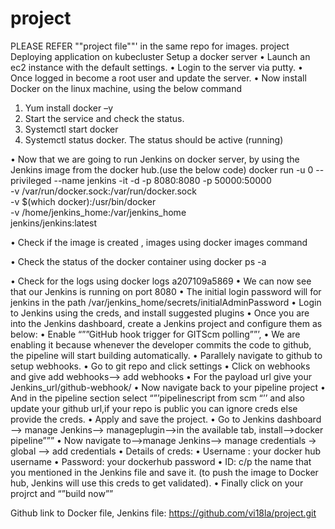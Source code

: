 # project
PLEASE REFER ""project file""' in the same repo for images.
project
Deploying application on kubecluster
Setup a docker server
•	Launch an ec2 instance with the default settings.
•	Login to the server via putty.
•	Once logged in become a root user and update the server.
•	Now install Docker on the linux machine, using the below command
1.	Yum install docker –y
2.	Start the service and check the status.
3.	Systemctl start docker
4.	Systemctl status docker.
The status should be active (running)
 
•	Now that we are going to run Jenkins on docker server, by using the Jenkins image from the docker hub.(use the below code)
docker run -u 0 --privileged --name jenkins -it -d -p 8080:8080 -p 50000:50000\
-v /var/run/docker.sock:/var/run/docker.sock \
-v  $(which docker):/usr/bin/docker \
-v /home/jenkins_home:/var/jenkins_home \
jenkins/jenkins:latest
 
•	Check if the image is created , images using docker images command
 
•	Check the status of the docker container using docker ps -a
 
•	Check for the logs using docker logs a207109a5869
•	We can now see that our Jenkins is running on port 8080
•	The initial login password will for jenkins in the path /var/jenkins_home/secrets/initialAdminPassword
•	Login to Jenkins using the creds, and install suggested plugins
•	Once you are into the Jenkins dashboard, create a Jenkins project and configure them as below:
•	Enable “””GitHub hook trigger for GITScm polling””’, 
•	We are enabling it because whenever the developer commits the code to github, the pipeline will start building automatically.
•	Parallely navigate to github to setup webhooks.
•	Go to git repo and click settings
•	Click on webhooks and give add webhooks-->  add webhooks
•	For the payload url give your Jenkins_url/github-webhook/
•	Now navigate back to your pipeline project
•	And in the pipeline section select “”’pipelinescript from scm “’’ and also update your github url,if your repo is public you can ignore creds else provide the creds.
•	Apply and save the project.
•	Go to Jenkins dashboard --> manage Jenkins--> manageplugin-->in the available tab, install-->docker pipeline””” 
•	Now navigate to-->manage Jenkins--> manage  credentials -> global --> add credentials
•	Details of creds:
•	Username : your docker hub username
•	Password: your dockerhub password
•	ID: c/p the name that you mentioned in the Jenkins file and save it. (to push the image to Docker hub, Jenkins will use this creds to get validated).
•	Finally click on your projrct and “”build now””
 

Github link to Docker file, Jenkins file: https://github.com/vi18la/project.git


